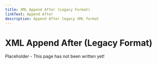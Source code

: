 ```yaml
---
title: XML Append After (Legacy Format)
linkText: Append After
description: Append After legacy XML format
---
```


# XML Append After (Legacy Format)

Placeholder - This page has not been written yet!
